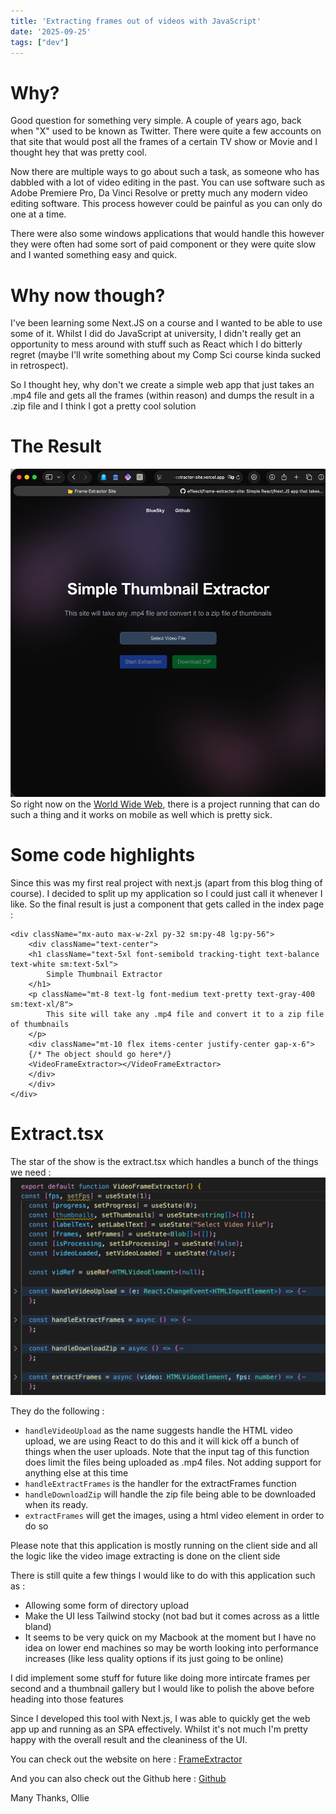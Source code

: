 ```yaml
---
title: 'Extracting frames out of videos with JavaScript'
date: '2025-09-25'
tags: ["dev"]
---
```


# Why?
Good question for something very simple. A couple of years ago, back when "X" used to be known as Twitter. There were quite a few accounts on that site that would post all the frames of a certain TV show or Movie and I thought hey that was pretty cool.

Now there are multiple ways to go about such a task, as someone who has dabbled with a lot of video editing in the past. You can use software such as Adobe Premiere Pro, Da Vinci Resolve or pretty much any modern video editing software. This process however could be painful as you can only do one at a time.

There were also some windows applications that would handle this however they were often had some sort of paid component or they were quite slow and I wanted something easy and quick.

# Why now though?
I've been learning some Next.JS on a course and I wanted to be able to use some of it. Whilst I did do JavaScript at university, I didn't really get an opportunity to mess around with stuff such as React which I do bitterly regret (maybe I'll write something about my Comp Sci course kinda sucked in retrospect).

So I thought hey, why don't we create a simple web app that just takes an .mp4 file and gets all the frames (within reason) and dumps the result in a .zip file and I think I got a pretty cool solution

# The Result
![Website](../public/assets/the-frame-extraction-project/website.png)
So right now on the [World Wide Web](https://frame-extracter-site.vercel.app), there is a project running that can do such a thing and it works on mobile as well which is pretty sick.

# Some code highlights
Since this was my first real project with next.js (apart from this blog thing of course). I decided to split up my application so I could just call it whenever I like. So the final result is just a component that gets called in the index page : 

```tsx
<div className="mx-auto max-w-2xl py-32 sm:py-48 lg:py-56">
    <div className="text-center">
    <h1 className="text-5xl font-semibold tracking-tight text-balance text-white sm:text-5xl">
        Simple Thumbnail Extractor
    </h1>
    <p className="mt-8 text-lg font-medium text-pretty text-gray-400 sm:text-xl/8">
        This site will take any .mp4 file and convert it to a zip file of thumbnails
    </p>
    <div className="mt-10 flex items-center justify-center gap-x-6">
    {/* The object should go here*/}
    <VideoFrameExtractor></VideoFrameExtractor>
    </div>
    </div>
</div>
```

# Extract.tsx
The star of the show is the extract.tsx which handles a bunch of the things we need :
![Functions](../public/assets/the-frame-extraction-project/functions.png)

They do the following :
- `handleVideoUpload` as the name suggests handle the HTML video upload, we are using React to do this and it will kick off a bunch of things when the user uploads. Note that the input tag of this function does limit the files being uploaded as .mp4 files. Not adding support for anything else at this time 
- `handleExtractFrames` is the handler for the extractFrames function
- `handleDownloadZip` will handle the zip file being able to be downloaded when its ready.
- `extractFrames` will get the images, using a html video element in order to do so

Please note that this application is mostly running on the client side and all the logic like the video image extracting is done on the client side

There is still quite a few things I would like to do with this application such as :
- Allowing some form of directory upload
- Make the UI less Tailwind stocky (not bad but it comes across as a little bland)
- It seems to be very quick on my Macbook at the moment but I have no idea on lower end machines so may be worth looking into performance increases (like less quality options if its just going to be online)

I did implement some stuff for future like doing more intircate frames per second and a thumbnail gallery but I would like to polish the above before heading into those features

Since I developed this tool with Next.js, I was able to quickly get the web app up and running as an SPA effectively. Whilst it's not much I'm pretty happy with the overall result and the cleaniness of the UI.

You can check out the website on here : [FrameExtractor](https://frame-extracter-site.vercel.app)

And you can also check out the Github here : [Github](https://github.com/effeect/frame-extracter-site)

Many Thanks,
Ollie
